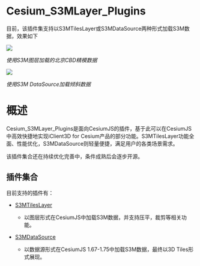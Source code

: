 # Cesium_S3MLayer_Plugins

目前，该插件集支持以S3MTilesLayer或S3MDataSource两种形式加载S3M数据，效果如下

![](./figures/cbd.jpg)

_使用S3M图层加载的北京CBD精模数据_

![](./figures/S3M_DataSource.jpg)

_使用S3M DataSource加载倾斜数据_

# 概述
Cesium_S3MLayer_Plugins是面向CesiumJS的插件，基于此可以在CesiumJS中高效快捷地实现iClient3D for Cesium产品的部分功能。S3MTilesLayer功能全面、性能优化，S3MDataSource则轻量便捷，满足用户的各类场景需求。


该插件集合还在持续优化完善中，条件成熟后会逐步开源。

## 插件集合
目前支持的插件有：

* [S3MTilesLayer](./S3MTilesLayer/)

    * 以图层形式在CesiumJS中加载S3M数据，并支持压平，裁剪等相关功能。

* [S3MDataSource](./S3MDataSource/)
    * 以数据源形式在CesiumJS 1.67-1.75中加载S3M数据，最终以3D Tiles形式展现。
